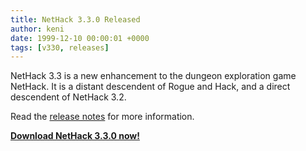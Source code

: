 ```yaml
---
title: NetHack 3.3.0 Released
author: keni
date: 1999-12-10 00:00:01 +0000
tags: [v330, releases]
---
```

NetHack 3.3 is a new enhancement to the dungeon exploration game NetHack.  It is a distant descendent of Rogue and Hack, and a direct descendent of NetHack 3.2.

Read the [release notes][330-release] for more information.

[**Download NetHack 3.3.0 now!**][330-downloads]

[330-downloads]: {{site.baseurl}}/v330/downloads.html
[330-release]: {{site.baseurl}}/v330/release.html

